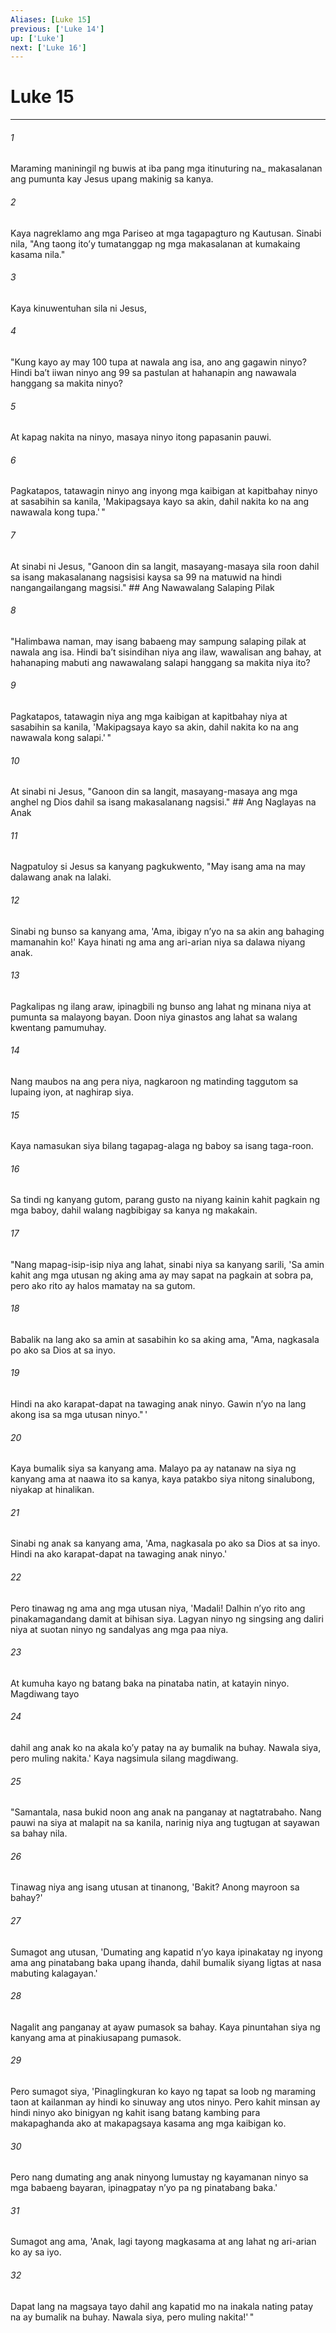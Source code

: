 ```yaml
---
Aliases: [Luke 15]
previous: ['Luke 14']
up: ['Luke']
next: ['Luke 16']
---
```

# Luke 15

***






















###### 1 










Maraming maniningil ng buwis at iba pang mga itinuturing na_ makasalanan ang pumunta kay Jesus upang makinig sa kanya. 





















###### 2 










Kaya nagreklamo ang mga Pariseo at mga tagapagturo ng Kautusan. Sinabi nila, "Ang taong itoʼy tumatanggap ng mga makasalanan at kumakaing kasama nila." 





















###### 3 










Kaya kinuwentuhan sila ni Jesus, 





















###### 4 










"Kung kayo ay may 100 tupa at nawala ang isa, ano ang gagawin ninyo? Hindi baʼt iiwan ninyo ang 99 sa pastulan at hahanapin ang nawawala hanggang sa makita ninyo? 





















###### 5 










At kapag nakita na ninyo, masaya ninyo itong papasanin pauwi. 





















###### 6 










Pagkatapos, tatawagin ninyo ang inyong mga kaibigan at kapitbahay ninyo at sasabihin sa kanila, 'Makipagsaya kayo sa akin, dahil nakita ko na ang nawawala kong tupa.' " 





















###### 7 










At sinabi ni Jesus, "Ganoon din sa langit, masayang-masaya sila roon dahil sa isang makasalanang nagsisisi kaysa sa 99 na matuwid na hindi nangangailangang magsisi." ## Ang Nawawalang Salaping Pilak 





















###### 8 










"Halimbawa naman, may isang babaeng may sampung salaping pilak at nawala ang isa. Hindi baʼt sisindihan niya ang ilaw, wawalisan ang bahay, at hahanaping mabuti ang nawawalang salapi hanggang sa makita niya ito? 





















###### 9 










Pagkatapos, tatawagin niya ang mga kaibigan at kapitbahay niya at sasabihin sa kanila, 'Makipagsaya kayo sa akin, dahil nakita ko na ang nawawala kong salapi.' " 





















###### 10 










At sinabi ni Jesus, "Ganoon din sa langit, masayang-masaya ang mga anghel ng Dios dahil sa isang makasalanang nagsisi." ## Ang Naglayas na Anak 





















###### 11 










Nagpatuloy si Jesus sa kanyang pagkukwento, "May isang ama na may dalawang anak na lalaki. 





















###### 12 










Sinabi ng bunso sa kanyang ama, 'Ama, ibigay nʼyo na sa akin ang bahaging mamanahin ko!' Kaya hinati ng ama ang ari-arian niya sa dalawa niyang anak. 





















###### 13 










Pagkalipas ng ilang araw, ipinagbili ng bunso ang lahat ng minana niya at pumunta sa malayong bayan. Doon niya ginastos ang lahat sa walang kwentang pamumuhay. 





















###### 14 










Nang maubos na ang pera niya, nagkaroon ng matinding taggutom sa lupaing iyon, at naghirap siya. 





















###### 15 










Kaya namasukan siya bilang tagapag-alaga ng baboy sa isang taga-roon. 





















###### 16 










Sa tindi ng kanyang gutom, parang gusto na niyang kainin kahit pagkain ng mga baboy, dahil walang nagbibigay sa kanya ng makakain. 





















###### 17 










"Nang mapag-isip-isip niya ang lahat, sinabi niya sa kanyang sarili, 'Sa amin kahit ang mga utusan ng aking ama ay may sapat na pagkain at sobra pa, pero ako rito ay halos mamatay na sa gutom. 





















###### 18 










Babalik na lang ako sa amin at sasabihin ko sa aking ama, "Ama, nagkasala po ako sa Dios at sa inyo. 





















###### 19 










Hindi na ako karapat-dapat na tawaging anak ninyo. Gawin nʼyo na lang akong isa sa mga utusan ninyo." ' 





















###### 20 










Kaya bumalik siya sa kanyang ama. Malayo pa ay natanaw na siya ng kanyang ama at naawa ito sa kanya, kaya patakbo siya nitong sinalubong, niyakap at hinalikan. 





















###### 21 










Sinabi ng anak sa kanyang ama, 'Ama, nagkasala po ako sa Dios at sa inyo. Hindi na ako karapat-dapat na tawaging anak ninyo.' 





















###### 22 










Pero tinawag ng ama ang mga utusan niya, 'Madali! Dalhin nʼyo rito ang pinakamagandang damit at bihisan siya. Lagyan ninyo ng singsing ang daliri niya at suotan ninyo ng sandalyas ang mga paa niya. 





















###### 23 










At kumuha kayo ng batang baka na pinataba natin, at katayin ninyo. Magdiwang tayo 





















###### 24 










dahil ang anak ko na akala koʼy patay na ay bumalik na buhay. Nawala siya, pero muling nakita.' Kaya nagsimula silang magdiwang. 





















###### 25 










"Samantala, nasa bukid noon ang anak na panganay at nagtatrabaho. Nang pauwi na siya at malapit na sa kanila, narinig niya ang tugtugan at sayawan sa bahay nila. 





















###### 26 










Tinawag niya ang isang utusan at tinanong, 'Bakit? Anong mayroon sa bahay?' 





















###### 27 










Sumagot ang utusan, 'Dumating ang kapatid nʼyo kaya ipinakatay ng inyong ama ang pinatabang baka upang ihanda, dahil bumalik siyang ligtas at nasa mabuting kalagayan.' 





















###### 28 










Nagalit ang panganay at ayaw pumasok sa bahay. Kaya pinuntahan siya ng kanyang ama at pinakiusapang pumasok. 





















###### 29 










Pero sumagot siya, 'Pinaglingkuran ko kayo ng tapat sa loob ng maraming taon at kailanman ay hindi ko sinuway ang utos ninyo. Pero kahit minsan ay hindi ninyo ako binigyan ng kahit isang batang kambing para makapaghanda ako at makapagsaya kasama ang mga kaibigan ko. 





















###### 30 










Pero nang dumating ang anak ninyong lumustay ng kayamanan ninyo sa mga babaeng bayaran, ipinagpatay nʼyo pa ng pinatabang baka.' 





















###### 31 










Sumagot ang ama, 'Anak, lagi tayong magkasama at ang lahat ng ari-arian ko ay sa iyo. 





















###### 32 










Dapat lang na magsaya tayo dahil ang kapatid mo na inakala nating patay na ay bumalik na buhay. Nawala siya, pero muling nakita!' "
